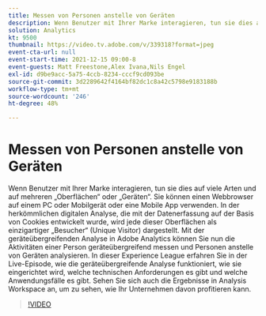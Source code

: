 ```yaml
---
title: Messen von Personen anstelle von Geräten
description: Wenn Benutzer mit Ihrer Marke interagieren, tun sie dies auf viele Arten und auf mehreren „Oberflächen“ oder „Geräten“. Sie können einen Webbrowser auf einem PC oder Mobilgerät oder eine Mobile App verwenden. In der herkömmlichen digitalen Analyse, die mit der Datenerfassung auf der Basis von Cookies entwickelt wurde, wird jede dieser Oberflächen als einzigartiger „Besucher“ (Unique Visitor) dargestellt. Mit der geräteübergreifenden Analyse in Adobe Analytics können Sie nun die Aktivitäten einer Person geräteübergreifend messen und Personen anstelle von Geräten analysieren. In dieser Experience League erfahren Sie in der Live-Episode, wie die geräteübergreifende Analyse funktioniert, wie sie eingerichtet wird, welche technischen Anforderungen es gibt und welche Anwendungsfälle es gibt. Sehen Sie sich auch die Ergebnisse in Analysis Workspace an, um zu sehen, wie Ihr Unternehmen davon profitieren kann.
solution: Analytics
kt: 9500
thumbnail: https://video.tv.adobe.com/v/339318?format=jpeg
event-cta-url: null
event-start-time: 2021-12-15 09:00-8
event-guests: Matt Freestone,Alex Ivana,Nils Engel
exl-id: d9be9acc-5a75-4ccb-8234-cccf9cd093be
source-git-commit: 3d2289642f4164bf82dc1c8a42c5798e9183188b
workflow-type: tm+mt
source-wordcount: '246'
ht-degree: 48%

---
```


# Messen von Personen anstelle von Geräten

Wenn Benutzer mit Ihrer Marke interagieren, tun sie dies auf viele Arten und auf mehreren „Oberflächen“ oder „Geräten“. Sie können einen Webbrowser auf einem PC oder Mobilgerät oder eine Mobile App verwenden. In der herkömmlichen digitalen Analyse, die mit der Datenerfassung auf der Basis von Cookies entwickelt wurde, wird jede dieser Oberflächen als einzigartiger „Besucher“ (Unique Visitor) dargestellt. Mit der geräteübergreifenden Analyse in Adobe Analytics können Sie nun die Aktivitäten einer Person geräteübergreifend messen und Personen anstelle von Geräten analysieren. In dieser Experience League erfahren Sie in der Live-Episode, wie die geräteübergreifende Analyse funktioniert, wie sie eingerichtet wird, welche technischen Anforderungen es gibt und welche Anwendungsfälle es gibt. Sehen Sie sich auch die Ergebnisse in Analysis Workspace an, um zu sehen, wie Ihr Unternehmen davon profitieren kann.


>[!VIDEO](https://video.tv.adobe.com/v/339318/?quality=12&learn=on)
